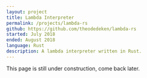 ```yaml
---
layout: project
title: Lambda Interpreter
permalink: /projects/lambda-rs
github: https://github.com/theodedeken/lambda-rs
started: July 2018
ended: August 2018
language: Rust
description: A lambda interpreter written in Rust.
---
```

This page is still under construction, come back later.